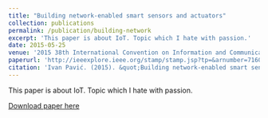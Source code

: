 ```yaml
---
title: "Building network-enabled smart sensors and actuators"
collection: publications
permalink: /publication/building-network
excerpt: 'This paper is about IoT. Topic which I hate with passion.'
date: 2015-05-25
venue: '2015 38th International Convention on Information and Communication Technology, Electronics and Microelectronics (MIPRO) '
paperurl: 'http://ieeexplore.ieee.org/stamp/stamp.jsp?tp=&arnumber=7160526'
citation: 'Ivan Pavić. (2015). &quot;Building network-enabled smart sensors and actuators.&quot; <i>Journal 1</i>. 1(1).'
---
```

This paper is about IoT. Topic which I hate with passion.

[Download paper here](http://ieeexplore.ieee.org/stamp/stamp.jsp?tp=&arnumber=7160526)
